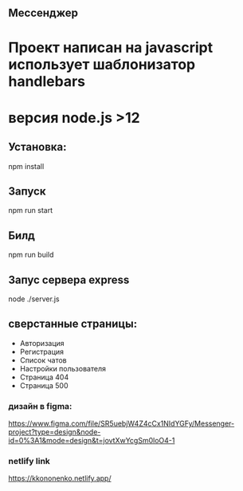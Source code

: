 ## Мессенджер
# Проект написан на javascript использует шаблонизатор handlebars
# версия node.js >12

## Установка:
npm install

## Запуск
npm run start

## Билд
npm run build

## Запус сервера express
node ./server.js

## сверстанные страницы:
- Авторизация
- Регистрация
- Список чатов
- Настройки пользователя
- Страница 404
- Страница 500

### дизайн в figma:
https://www.figma.com/file/SR5uebjW4Z4cCx1NIdYGFy/Messenger-project?type=design&node-id=0%3A1&mode=design&t=jovtXwYcgSm0loO4-1

### netlify link
https://kkononenko.netlify.app/
